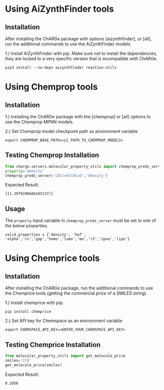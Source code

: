 # Using AiZynthFinder tools
## Installation
After installing the ChARGe package with options [aizynthfinder], or
[all], run the additional commands to use the AiZynthFinder models.

1.) Install AiZynthFinder with pip.  Make sure not to install the
dependencies, they are locked to a very specific version that is
incompatible with ChARGe.
```
pip3 install --no-deps aizynthfinder reaction-utils
```

# Using Chemprop tools
## Installation
1.) Installing the ChARGe package with the [chemprop] or [all] options to use the Chemprop MPNN models.

2.) Set Chemprop model checkpoint path as environment variable
```
export CHEMPROP_BASE_PATH=<LC_PATH_TO_CHEMPROP_MODELS>
```
## Testing Chemprop Installation
```python
from charge.servers.molecular_property_utils import chemprop_preds_server
property='density'
chemprop_preds_server('COC(=O)COC=O','density')
```
Expected Result:
```
[[1.3979296684265137]]
```

## Usage
The `property` input variable in `chemprop_preds_server` must be set to one of the below properties.
```
valid_properties = {'density', 'hof', 'alpha','cv','gap','homo','lumo','mu','r2','zpve','lipo'}
```
# Using Chemprice tools
## Installation
After installing the ChARGe package, run the additional commands to use the Chemprice tools (getting the commercial price of a SMILES string).

1.) Install chemprice with pip.
```
pip install chemprice
```

2.) Set API key for Chemspace as an environment variable
```
export CHEMSPACE_API_KEY=<ENTER_YOUR_CHEMSPACE_API_KEY>
```
## Testing Chemprice Installation
```python
from molecular_property_utils import get_molecule_price
smiles='CCO'
get_molecule_price(smiles)
```
Expected Result:
```
0.1056
```
